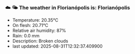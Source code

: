 ### ☁️ 🌤️  The weather in Florianópolis is: Florianópolis

- Temperature: 20.35°C
- On flesh: 20.71°C
- Relative air humidity: 87%
- Rain: 0.0 mm
- Description: Broken clouds
- last updated: 2025-08-31T12:32:37.409900
